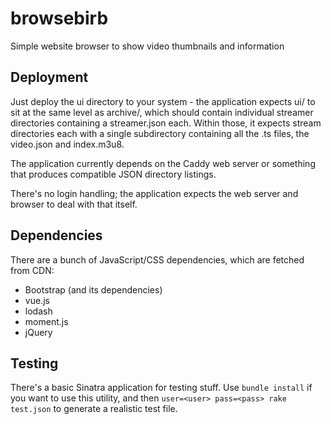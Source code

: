 # browsebirb
Simple website browser to show video thumbnails and information

## Deployment
Just deploy the ui directory to your system - the application expects ui/ to sit at the same level as archive/, which should contain individual streamer directories containing a streamer.json each.  Within those, it expects stream directories each with a single subdirectory containing all the .ts files, the video.json and index.m3u8.

The application currently depends on the Caddy web server or something that produces compatible JSON directory listings.

There's no login handling; the application expects the web server and browser to deal with that itself.

## Dependencies
There are a bunch of JavaScript/CSS dependencies, which are fetched from CDN:
- Bootstrap (and its dependencies)
- vue.js
- lodash
- moment.js
- jQuery

## Testing
There's a basic Sinatra application for testing stuff.  Use `bundle install` if you want to use this utility, and then `user=<user> pass=<pass> rake test.json` to generate a realistic test file.
